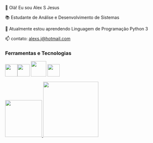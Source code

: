 
👋 Olá! Eu sou Alex S Jesus

📚 Estudante de Análise e Desenvolvimento de Sistemas

🌱 Atualmente estou aprendendo Linguagem de Programação Python 3

📫 contato: alexs.j@hotmail.com


### Ferramentas e Tecnologias

<img src="https://cdn.jsdelivr.net/gh/devicons/devicon/icons/git/git-original.svg" width="40" height="40"/><img src="https://cdn.jsdelivr.net/gh/devicons/devicon/icons/linux/linux-original.svg" width="40" height="40"/>
<img src="https://cdn.jsdelivr.net/gh/devicons/devicon/icons/mysql/mysql-original-wordmark.svg" width="50" height="50"/>
<img src="https://cdn.jsdelivr.net/gh/devicons/devicon/icons/python/python-original.svg" width="40" height="40"/>
       

<div>
<a href="https://github.com/AlexSJ33">
<img height="120em" src="https://github-readme-stats.vercel.app/api/top-langs/?username=AlexSJ33&layout=compact&langs_count=7&theme=dracula"/>
<img height="180em" src="https://github-readme-stats.vercel.app/api?username=AlexSJ33&show_icons=true&theme=dracula&include_all_commits=true&count_private=true"/>
</div>
